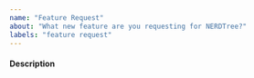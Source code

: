 ```yaml
---
name: "Feature Request"
about: "What new feature are you requesting for NERDTree?"
labels: "feature request"
---
```


#### Description

